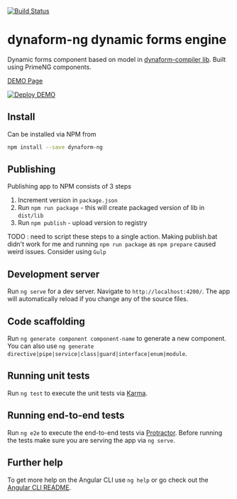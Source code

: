 [![Build Status](https://travis-ci.org/teraxas/dform-dynaform-ng.svg?branch=master)](https://travis-ci.org/teraxas/dform-dynaform-ng)

# dynaform-ng dynamic forms engine

Dynamic forms component based on model in [dynaform-compiler lib](https://bitbucket.org/teraxas/dynaform-ng-compiler).
Built using PrimeNG components.

[DEMO Page](https://dforms-ng-demo.herokuapp.com/)

[![Deploy DEMO](https://www.herokucdn.com/deploy/button.svg)](https://heroku.com/deploy)

## Install

Can be installed via NPM from

```bash
npm install --save dynaform-ng
```

## Publishing

Publishing app to NPM consists of 3 steps

1. Increment version in ```package.json```
2. Run ```npm run package``` - this will create packaged version of lib in ```dist/lib```
3. Run ```npm publish``` - upload version to registry

TODO : need to script these steps to a single action.
Making publish.bat didn't work for me and running ```npm run package``` as ```npm prepare``` caused weird issues.
Consider using ```Gulp```

## Development server

Run `ng serve` for a dev server. Navigate to `http://localhost:4200/`. The app will automatically reload if you change any of the source files.

## Code scaffolding

Run `ng generate component component-name` to generate a new component. You can also use `ng generate directive|pipe|service|class|guard|interface|enum|module`.

## Running unit tests

Run `ng test` to execute the unit tests via [Karma](https://karma-runner.github.io).

## Running end-to-end tests

Run `ng e2e` to execute the end-to-end tests via [Protractor](http://www.protractortest.org/).
Before running the tests make sure you are serving the app via `ng serve`.

## Further help

To get more help on the Angular CLI use `ng help` or go check out the [Angular CLI README](https://github.com/angular/angular-cli/blob/master/README.md).
